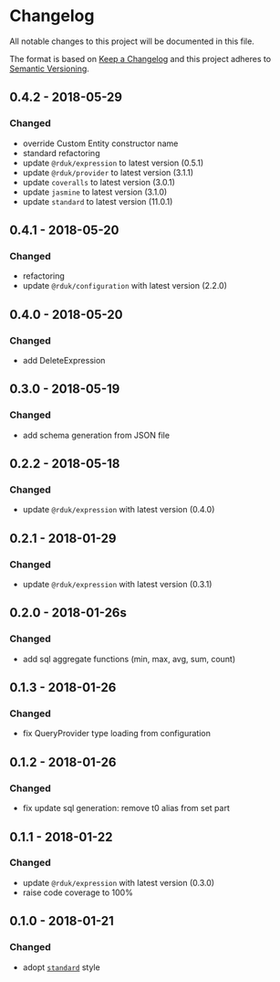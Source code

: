 # Changelog
All notable changes to this project will be documented in this file.

The format is based on [Keep a Changelog](http://keepachangelog.com/en/1.0.0/)
and this project adheres to [Semantic Versioning](http://semver.org/spec/v2.0.0.html).

## 0.4.2 - 2018-05-29
### Changed
- override Custom Entity constructor name
- standard refactoring
- update `@rduk/expression` to latest version (0.5.1)
- update `@rduk/provider` to latest version (3.1.1)
- update `coveralls` to latest version (3.0.1)
- update `jasmine` to latest version (3.1.0)
- update `standard` to latest version (11.0.1)

## 0.4.1 - 2018-05-20
### Changed
- refactoring
- update `@rduk/configuration` with latest version (2.2.0)

## 0.4.0 - 2018-05-20
### Changed
- add DeleteExpression

## 0.3.0 - 2018-05-19
### Changed
- add schema generation from JSON file

## 0.2.2 - 2018-05-18
### Changed
- update `@rduk/expression` with latest version (0.4.0)

## 0.2.1 - 2018-01-29
### Changed
- update `@rduk/expression` with latest version (0.3.1)

## 0.2.0 - 2018-01-26s
### Changed
- add sql aggregate functions (min, max, avg, sum, count)

## 0.1.3 - 2018-01-26
### Changed
- fix QueryProvider type loading from configuration

## 0.1.2 - 2018-01-26
### Changed
- fix update sql generation: remove t0 alias from set part

## 0.1.1 - 2018-01-22
### Changed
- update `@rduk/expression` with latest version (0.3.0)
- raise code coverage to 100%

## 0.1.0 - 2018-01-21
### Changed
- adopt [`standard`](https://github.com/standard/standard#readme) style
